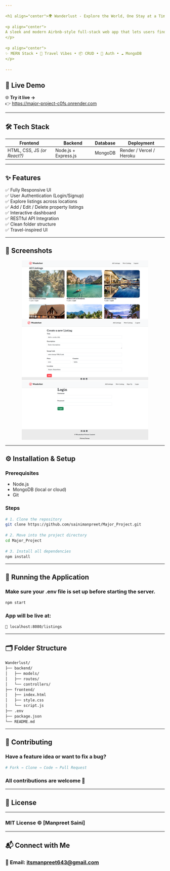 ```yaml
---

<h1 align="center">🌍 Wanderlust - Explore the World, One Stay at a Time 🏕️</h1>

<p align="center">
A sleek and modern Airbnb-style full-stack web app that lets users find, list, and explore dreamy destinations — all from one platform.
</p>

<p align="center">
✨ MERN Stack • 🧭 Travel Vibes • 📦 CRUD • 🔐 Auth • ☁️ MongoDB
</p>

---
```


## 🔗 Live Demo

🌐 **Try it live →**  
👉 https://major-project-c0fs.onrender.com

---

## 🛠️ Tech Stack

<div align="center">


| Frontend        | Backend        | Database | Deployment |
|-----------------|----------------|----------|------------|
| HTML, CSS, JS *(or React?)* | Node.js + Express.js | MongoDB | Render / Vercel / Heroku |


</div>

---

## ✨ Features

✅ Fully Responsive UI  
✅ User Authentication (Login/Signup)  
✅ Explore listings across locations  
✅ Add / Edit / Delete property listings  
✅ Interactive dashboard  
✅ RESTful API Integration  
✅ Clean folder structure  
✅ Travel-inspired UI

---

## 📸 Screenshots

<p align="center">
  <img src="https://github.com/sainimanpreet/Major_Project/blob/master/home.png?raw=true" width="400" alt="Home Page"/>
  <img src="https://github.com/sainimanpreet/Major_Project/blob/master/listing.png?raw=true" width="400" alt="New Listing"/>
    <img src="https://github.com/sainimanpreet/Major_Project/blob/master/login.png?raw=true" width="400" alt="Login"/>
</p>

---

## ⚙️ Installation & Setup

### Prerequisites
- Node.js
- MongoDB (local or cloud)
- Git


### Steps

```bash
# 1. Clone the repository
git clone https://github.com/sainimanpreet/Major_Project.git

# 2. Move into the project directory
cd Major_Project

# 3. Install all dependencies
npm install
```

---


## 🚀 Running the Application
### Make sure your .env file is set up before starting the server.
```bash
npm start
```
### App will be live at:
```bash
📍 localhost:8080/listings
```

---


## 🗂️ Folder Structure
```bash
Wanderlust/
├── backend/
│   ├── models/
│   ├── routes/
│   └── controllers/
├── frontend/
│   ├── index.html
│   ├── style.css
│   └── script.js
├── .env
├── package.json
└── README.md
```

--- 


## 🤝 Contributing
### Have a feature idea or want to fix a bug?
```bash
# Fork → Clone → Code → Pull Request
```
### All contributions are welcome 🙌

---


## 📄 License

---
### MIT License © [Manpreet Saini]

---

## 📬 Connect with Me
### 📧 Email: itsmanpreet643@gmail.com
